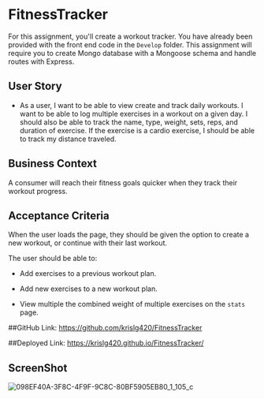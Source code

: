 # FitnessTracker


For this assignment, you'll create a workout tracker. You have already been provided with the front end code in the `Develop` folder. This assignment will require you to create Mongo database with a Mongoose schema and handle routes with Express.

## User Story

* As a user, I want to be able to view create and track daily workouts. I want to be able to log multiple exercises in a workout on a given day. I should also be able to track the name, type, weight, sets, reps, and duration of exercise. If the exercise is a cardio exercise, I should be able to track my distance traveled.

## Business Context

A consumer will reach their fitness goals quicker when they track their workout progress.

## Acceptance Criteria

When the user loads the page, they should be given the option to create a new workout, or continue with their last workout.

The user should be able to:

  * Add exercises to a previous workout plan.

  * Add new exercises to a new workout plan.

  * View multiple the combined weight of multiple exercises on the `stats` page.

##GitHub Link:
https://github.com/krislg420/FitnessTracker

##Deployed Link:
https://krislg420.github.io/FitnessTracker/


## ScreenShot
![098EF40A-3F8C-4F9F-9C8C-80BF5905EB80_1_105_c](https://user-images.githubusercontent.com/57952065/74580390-5128a500-4f69-11ea-8bbf-45aa2b7d5e4f.jpeg)